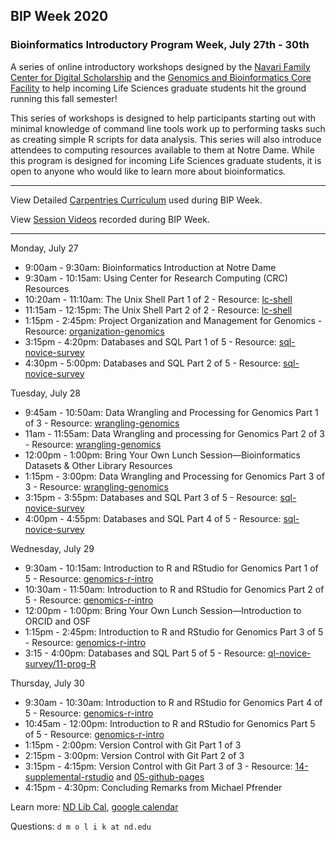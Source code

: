 ## BIP Week 2020
### Bioinformatics Introductory Program Week, July 27th - 30th

A series of online introductory workshops designed by the <a href="https://cds.library.nd.edu/">Navari Family Center for Digital Scholarship</a> and the <a href="https://genomics.nd.edu/">Genomics and Bioinformatics Core Facility</a> to help incoming Life Sciences graduate students hit the ground running this fall semester!

This series of workshops is designed to help participants starting out with minimal knowledge of command line tools work up to performing tasks such as creating simple R scripts for data analysis. This series will also introduce attendees to computing resources available to them at Notre Dame. While this program is designed for incoming Life Sciences graduate students, it is open to anyone who would like to learn more about bioinformatics.
* * *

View Detailed [Carpentries Curriculum](https://ndlib-cds.github.io/2020-07-27-BIP/) used during BIP Week.

View [Session Videos](https://notredame.hosted.panopto.com/Panopto/Pages/Sessions/List.aspx?folderID=d73da3de-2ed2-4e50-93aa-ac050169389f)  recorded during BIP Week. 

* * *

Monday, July 27

*   9:00am - 9:30am: Bioinformatics Introduction at Notre Dame
*   9:30am - 10:15am: Using Center for Research Computing (CRC) Resources
*   10:20am - 11:10am: The Unix Shell Part 1 of 2 - Resource: [lc-shell](https://librarycarpentry.org/lc-shell/)
*   11:15am - 12:15pm: The Unix Shell Part 2 of 2 - Resource: [lc-shell](https://librarycarpentry.org/lc-shell/)
*   1:15pm - 2:45pm: Project Organization and Management for Genomics - Resource: [organization-genomics](https://datacarpentry.org/organization-genomics/ )
*   3:15pm - 4:20pm: Databases and SQL Part 1 of 5 - Resource: [sql-novice-survey](http://swcarpentry.github.io/sql-novice-survey/ )
*   4:30pm - 5:00pm: Databases and SQL Part 2 of 5 - Resource: [sql-novice-survey](http://swcarpentry.github.io/sql-novice-survey/ )

Tuesday, July 28

*   9:45am - 10:50am: Data Wrangling and Processing for Genomics Part 1 of 3 - Resource: [wrangling-genomics](https://datacarpentry.org/wrangling-genomics/)
*   11am - 11:55am: Data Wrangling and processing for Genomics Part 2 of 3 - Resource: [wrangling-genomics](https://datacarpentry.org/wrangling-genomics/)
*   12:00pm - 1:00pm: Bring Your Own Lunch Session—Bioinformatics Datasets & Other Library Resources
*   1:15pm - 3:00pm: Data Wrangling and Processing for Genomics Part 3 of 3 - Resource: [wrangling-genomics](https://datacarpentry.org/wrangling-genomics/)
*   3:15pm - 3:55pm: Databases and SQL Part 3 of 5 - Resource: [sql-novice-survey](http://swcarpentry.github.io/sql-novice-survey/ )
*   4:00pm - 4:55pm: Databases and SQL Part 4 of 5 - Resource: [sql-novice-survey](http://swcarpentry.github.io/sql-novice-survey/ )

Wednesday, July 29

*   9:30am - 10:15am: Introduction to R and RStudio for Genomics Part 1 of 5 - Resource: [genomics-r-intro](https://datacarpentry.org/genomics-r-intro/)
*   10:30am - 11:50am: Introduction to R and RStudio for Genomics Part 2 of 5 - Resource: [genomics-r-intro](https://datacarpentry.org/genomics-r-intro/)
*   12:00pm - 1:00pm: Bring Your Own Lunch Session—Introduction to ORCID and OSF
*   1:15pm - 2:45pm: Introduction to R and RStudio for Genomics Part 3 of 5 - Resource: [genomics-r-intro](https://datacarpentry.org/genomics-r-intro/)
*   3:15 - 4:00pm: Databases and SQL Part 5 of 5 - Resource: [ql-novice-survey/11-prog-R](http://swcarpentry.github.io/sql-novice-survey/11-prog-R/index.html)

Thursday, July 30

*   9:30am - 10:30am: Introduction to R and RStudio for Genomics Part 4 of 5 - Resource: [genomics-r-intro](https://datacarpentry.org/genomics-r-intro/)
*   10:45am - 12:00pm: Introduction to R and RStudio for Genomics Part 5 of 5 - Resource: [genomics-r-intro](https://datacarpentry.org/genomics-r-intro/)
*   1:15pm - 2:00pm: Version Control with Git Part 1 of 3
*   2:15pm - 3:00pm: Version Control with Git Part 2 of 3
*   3:15pm - 4:15pm: Version Control with Git Part 3 of 3 - Resource: [14-supplemental-rstudio](http://swcarpentry.github.io/git-novice/14-supplemental-rstudio/index.html) and [05-github-pages](https://librarycarpentry.org/lc-git/05-github-pages/index.html)
*   4:15pm - 4:30pm: Concluding Remarks from Michael Pfrender

Learn more: [ND Lib Cal](libcal.library.nd.edu/calendar/bioinformatics-introductory-program), [google calendar](https://calendar.google.com/calendar?cid=NW1qM2IzYzY4N2hkZWpwcjJ1Mm8waGl2MGNAZ3JvdXAuY2FsZW5kYXIuZ29vZ2xlLmNvbQ)

Questions: `d m o l i k at nd.edu`
